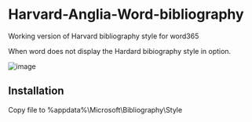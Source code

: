 # Harvard-Anglia-Word-bibliography
Working version of Harvard bibliography style for word365

When word does not display the Hardard bibiography style in option.

![image](https://user-images.githubusercontent.com/3041202/230477014-d7146289-cfe9-4bca-9fcd-c47352ab775e.png)


## Installation
Copy file to %appdata%\Microsoft\Bibliography\Style
